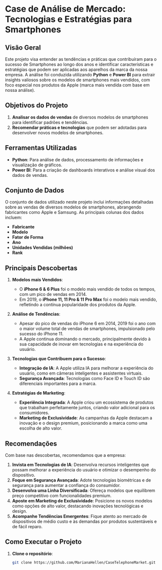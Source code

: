 # Case de Análise de Mercado: Tecnologias e Estratégias para Smartphones

## Visão Geral

Este projeto visa entender as tendências e práticas que contribuíram para o sucesso de Smartphones ao longo dos anos e identificar características e estratégias que podem ser aplicadas aos aparelhos da marca da nossa empresa. A análise foi conduzida utilizando **Python** e **Power BI** para extrair insights valiosos sobre os modelos de smartphones mais vendidos, com foco especial nos produtos da Apple (marca mais vendida com base em nossa análise).

## Objetivos do Projeto

1. **Analisar os dados de vendas** de diversos modelos de smartphones para identificar padrões e tendências.
2. **Recomendar práticas e tecnologias** que podem ser adotadas para desenvolver novos modelos de smartphones.

## Ferramentas Utilizadas

- **Python**: Para análise de dados, processamento de informações e visualização de gráficos.
- **Power BI**: Para a criação de dashboards interativos e análise visual dos dados de vendas.

## Conjunto de Dados

O conjunto de dados utilizado neste projeto inclui informações detalhadas sobre as vendas de diversos modelos de smartphones, abrangendo fabricantes como Apple e Samsung. As principais colunas dos dados incluem:

- **Fabricante**
- **Modelo**
- **Fator de Forma**
- **Ano**
- **Unidades Vendidas (milhões)**
- **Rank**

## Principais Descobertas

1. **Modelos mais Vendidos**:
   - O **iPhone 6 & 6 Plus** foi o modelo mais vendido de todos os tempos, com um pico de vendas em 2014.
   - Em 2019, o **iPhone 11, 11 Pro & 11 Pro Max** foi o modelo mais vendido, refletindo a contínua popularidade dos produtos da Apple.

2. **Análise de Tendências**:
   - Apesar do pico de vendas do iPhone 6 em 2014, 2019 foi o ano com o maior volume total de vendas de smartphones, impulsionado pelo sucesso do iPhone 11.
   - A Apple continua dominando o mercado, principalmente devido à sua capacidade de inovar em tecnologias e na experiência do usuário.

3. **Tecnologias que Contribuem para o Sucesso**:
   - **Integração de IA**: A Apple utiliza IA para melhorar a experiência do usuário, como em câmeras inteligentes e assistentes virtuais.
   - **Segurança Avançada**: Tecnologias como Face ID e Touch ID são diferenciais importantes para a marca.

4. **Estratégias de Marketing**:
   - **Experiência Integrada**: A Apple criou um ecossistema de produtos que trabalham perfeitamente juntos, criando valor adicional para os consumidores.
   - **Marketing de Exclusividade**: As campanhas da Apple destacam a inovação e o design premium, posicionando a marca como uma escolha de alto valor.

## Recomendações

Com base nas descobertas, recomendamos que a empresa:

1. **Invista em Tecnologias de IA**: Desenvolva recursos inteligentes que possam melhorar a experiência do usuário e otimizar o desempenho do dispositivo.
2. **Foque em Segurança Avançada**: Adote tecnologias biométricas e de segurança para aumentar a confiança do consumidor.
3. **Desenvolva uma Linha Diversificada**: Ofereça modelos que equilibrem preço competitivo com funcionalidades premium.
4. **Aposte em Marketing de Exclusividade**: Posicione os novos modelos como opções de alto valor, destacando inovações tecnológicas e design.
5. **Acompanhe Tendências Emergentes**: Fique atento ao mercado de dispositivos de médio custo e às demandas por produtos sustentáveis e de fácil reparo.

## Como Executar o Projeto

1. **Clone o repositório**:
   ```bash
   git clone https://github.com/MarianaHellen/CaseTelephoneMarket.git
